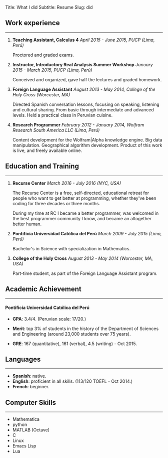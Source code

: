 Title: What I did
Subtitle: Resume
Slug: did


## Work experience
------------------

1. **Teaching Assistant, Calculus 4** *April 2015 - June 2015, PUCP (Lima,
   Perú)*

    Proctored and graded exams.


2. **Instructor, Introductory Real Analysis Summer Workshop** *January
2015 - March 2015, PUCP (Lima, Perú)*

    Conceived and organized, gave half the lectures and graded
    homework.


3. **Foreign Language Assistant** *August 2013 - May 2014, College of the
   Holy Cross (Worcester, MA)*

    Directed Spanish conversation lessons, focusing on speaking, listening
    and cultural sharing. From basic through intermediate and advanced
    levels. Held a practical class in Peruvian cuisine.


4. **Research Programmer** *February 2012 - January 2014, Wolfram Research
   South America LLC (Lima, Perú)*

    Content development for the Wolfram|Alpha knowledge engine. Big data
    manipulation. Geographical algorithm development. Product of this work is
    live, and freely available online.


## Education and Training
-------------------------

1. **Recurse Center** *March 2016 - July 2016 (NYC, USA)*

    The Recurse Center is a free, self-directed, educational retreat for
    people who want to get better at programming, whether they've been
    coding for three decades or three months.

    During my time at RC I became a better programmer, was welcomed in the
    best programmer community I know, and became an altogether better
    human.


1. **Pontificia Universidad Católica del Perú** *March 2009 - July 2015
   (Lima, Perú)*

    Bachelor's in Science with specialization in Mathematics.


2. **College of the Holy Cross** *August 2013 - May 2014 (Worcester, MA,
   USA)*

    Part-time student, as part of the Foreign Language Assistant program.


## Academic Achievement
-----------------------

#### Pontificia Universidad Católica del Perú
+ **GPA**: 3.4/4. (Peruvian scale: 17/20.)

+ **Merit**: top 3% of students in the history of the Department of
Sciences and Engineering (around 23,000 students over 75 years).

+ **GRE**: 167 (quantitative), 161 (verbal), 4.5 (writing) - Oct 2015.


## Languages
------------

+ **Spanish**: native.
+ **English**: proficient in all skills. (113/120 TOEFL - Oct 2014.)
+ **French**: beginner.


## Computer Skills
----
+ Mathematica
+ python
+ MATLAB (Octave)
+ C
+ Linux
+ Emacs Lisp
+ Lua
